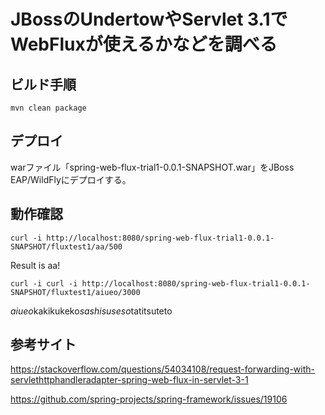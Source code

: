 # JBossのUndertowやServlet 3.1でWebFluxが使えるかなどを調べる

## ビルド手順

```
mvn clean package
```

## デプロイ

warファイル「spring-web-flux-trial1-0.0.1-SNAPSHOT.war」をJBoss EAP/WildFlyにデプロイする。

## 動作確認

```
curl -i http://localhost:8080/spring-web-flux-trial1-0.0.1-SNAPSHOT/fluxtest1/aa/500
```

Result is aa!

```
curl -i curl -i http://localhost:8080/spring-web-flux-trial1-0.0.1-SNAPSHOT/fluxtest1/aiueo/3000
```

*aiueo*kakikukeko*sashisuseso*tatitsuteto

## 参考サイト

https://stackoverflow.com/questions/54034108/request-forwarding-with-servlethttphandleradapter-spring-web-flux-in-servlet-3-1

https://github.com/spring-projects/spring-framework/issues/19106

